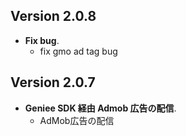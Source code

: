 ## Version 2.0.8

- **Fix bug**.
    - fix gmo ad tag bug

## Version 2.0.7

- **Geniee SDK 経由 Admob 広告の配信**.
    - AdMob広告の配信


